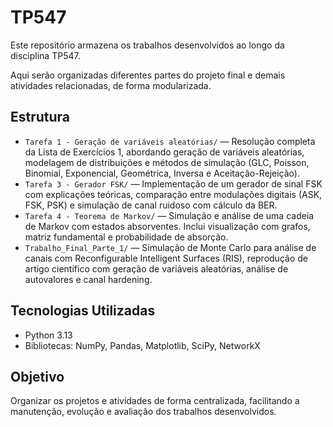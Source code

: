 # TP547

Este repositório armazena os trabalhos desenvolvidos ao longo da disciplina TP547.

Aqui serão organizadas diferentes partes do projeto final e demais atividades relacionadas, de forma modularizada.

## Estrutura

- `Tarefa 1 - Geração de variáveis aleatórias/` — Resolução completa da Lista de Exercícios 1, abordando geração de variáveis aleatórias, modelagem de distribuições e métodos de simulação (GLC, Poisson, Binomial, Exponencial, Geométrica, Inversa e Aceitação-Rejeição).
- `Tarefa 3 - Gerador FSK/` — Implementação de um gerador de sinal FSK com explicações teóricas, comparação entre modulações digitais (ASK, FSK, PSK) e simulação de canal ruidoso com cálculo da BER.
- `Tarefa 4 - Teorema de Markov/` — Simulação e análise de uma cadeia de Markov com estados absorventes. Inclui visualização com grafos, matriz fundamental e probabilidade de absorção.
- `Trabalho_Final_Parte_1/` — Simulação de Monte Carlo para análise de canais com Reconfigurable Intelligent Surfaces (RIS), reprodução de artigo científico com geração de variáveis aleatórias, análise de autovalores e canal hardening.

## Tecnologias Utilizadas

- Python 3.13
- Bibliotecas: NumPy, Pandas, Matplotlib, SciPy, NetworkX

## Objetivo

Organizar os projetos e atividades de forma centralizada, facilitando a manutenção, evolução e avaliação dos trabalhos desenvolvidos.
